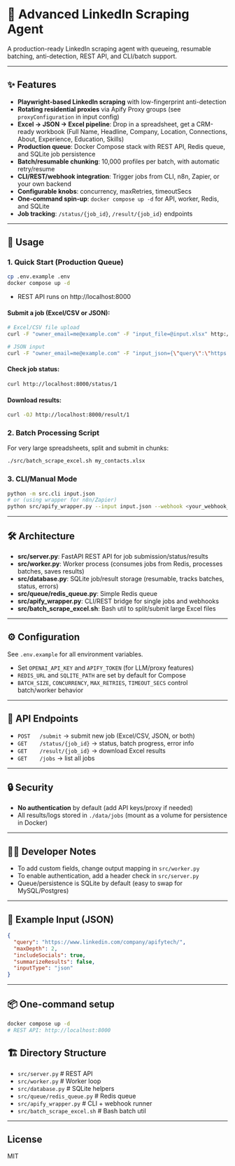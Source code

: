 # 🚀 Advanced LinkedIn Scraping Agent

A production-ready LinkedIn scraping agent with queueing, resumable batching, anti-detection, REST API, and CLI/batch support.

---

## ✨ Features

- **Playwright-based LinkedIn scraping** with low-fingerprint anti-detection
- **Rotating residential proxies** via Apify Proxy groups (see `proxyConfiguration` in input config)
- **Excel → JSON → Excel pipeline**: Drop in a spreadsheet, get a CRM-ready workbook (Full Name, Headline, Company, Location, Connections, About, Experience, Education, Skills)
- **Production queue**: Docker Compose stack with REST API, Redis queue, and SQLite job persistence
- **Batch/resumable chunking**: 10,000 profiles per batch, with automatic retry/resume
- **CLI/REST/webhook integration**: Trigger jobs from CLI, n8n, Zapier, or your own backend
- **Configurable knobs**: concurrency, maxRetries, timeoutSecs
- **One-command spin-up**: `docker compose up -d` for API, worker, Redis, and SQLite
- **Job tracking**: `/status/{job_id}`, `/result/{job_id}` endpoints

---

## 🚦 Usage

### 1. Quick Start (Production Queue)

```bash
cp .env.example .env
docker compose up -d
```

- REST API runs on http://localhost:8000

#### Submit a job (Excel/CSV or JSON):

```bash
# Excel/CSV file upload
curl -F "owner_email=me@example.com" -F "input_file=@input.xlsx" http://localhost:8000/submit

# JSON input
curl -F "owner_email=me@example.com" -F "input_json={\"query\":\"https://linkedin.com/in/someone\"}" http://localhost:8000/submit
```

#### Check job status:

```bash
curl http://localhost:8000/status/1
```

#### Download results:

```bash
curl -OJ http://localhost:8000/result/1
```

### 2. Batch Processing Script

For very large spreadsheets, split and submit in chunks:

```bash
./src/batch_scrape_excel.sh my_contacts.xlsx
```

### 3. CLI/Manual Mode

```bash
python -m src.cli input.json
# or (using wrapper for n8n/Zapier)
python src/apify_wrapper.py --input input.json --webhook <your_webhook_url>
```

---

## 🛠️ Architecture

- **src/server.py**: FastAPI REST API for job submission/status/results
- **src/worker.py**: Worker process (consumes jobs from Redis, processes batches, saves results)
- **src/database.py**: SQLite job/result storage (resumable, tracks batches, status, errors)
- **src/queue/redis_queue.py**: Simple Redis queue
- **src/apify_wrapper.py**: CLI/REST bridge for single jobs and webhooks
- **src/batch_scrape_excel.sh**: Bash util to split/submit large Excel files

---

## ⚙️ Configuration

See `.env.example` for all environment variables.
- Set `OPENAI_API_KEY` and `APIFY_TOKEN` (for LLM/proxy features)
- `REDIS_URL` and `SQLITE_PATH` are set by default for Compose
- `BATCH_SIZE`, `CONCURRENCY`, `MAX_RETRIES`, `TIMEOUT_SECS` control batch/worker behavior

---

## 📑 API Endpoints

- `POST   /submit`   → submit new job (Excel/CSV, JSON, or both)
- `GET    /status/{job_id}` → status, batch progress, error info
- `GET    /result/{job_id}` → download Excel results
- `GET    /jobs`     → list all jobs

---

## 🔒 Security

- **No authentication** by default (add API keys/proxy if needed)
- All results/logs stored in `./data/jobs` (mount as a volume for persistence in Docker)

---

## 🧑‍💻 Developer Notes

- To add custom fields, change output mapping in `src/worker.py`
- To enable authentication, add a header check in `src/server.py`
- Queue/persistence is SQLite by default (easy to swap for MySQL/Postgres)

---

## 📝 Example Input (JSON)

```json
{
  "query": "https://www.linkedin.com/company/apifytech/",
  "maxDepth": 2,
  "includeSocials": true,
  "summarizeResults": false,
  "inputType": "json"
}
```

---

## 📦 One-command setup

```bash
docker compose up -d
# REST API: http://localhost:8000
```

## 🏗️ Directory Structure

- `src/server.py`          # REST API
- `src/worker.py`          # Worker loop
- `src/database.py`        # SQLite helpers
- `src/queue/redis_queue.py` # Redis queue
- `src/apify_wrapper.py`   # CLI + webhook runner
- `src/batch_scrape_excel.sh` # Bash batch util

---

## License

MIT